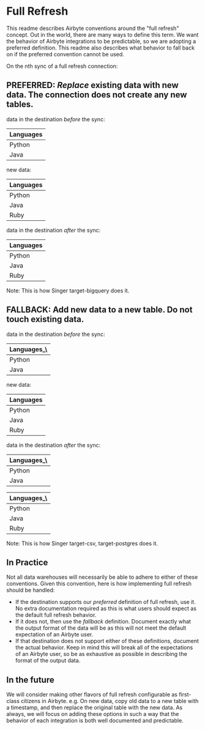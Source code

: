 # Full Refresh

This readme describes Airbyte conventions around the "full refresh" concept. Out in the world, there are many ways to define this term. We want the behavior of Airbyte integrations to be predictable, so we are adopting a preferred definition. This readme also describes what behavior to fall back on if the preferred convention cannot be used.

On the nth sync of a full refresh connection:

## PREFERRED: _Replace_ existing data with new data. The connection does not create any new tables.

data in the destination _before_ the sync:

| Languages |
| :--- |
| Python |
| Java |

new data:

| Languages |
| :--- |
| Python |
| Java |
| Ruby |

data in the destination _after_ the sync:

| Languages |
| :--- |
| Python |
| Java |
| Ruby |

Note: This is how Singer target-bigquery does it.

## FALLBACK: Add new data to a new table. Do not touch existing data.

data in the destination _before_ the sync:

| Languages\_\ |
| :--- |
| Python |
| Java |

new data:

| Languages |
| :--- |
| Python |
| Java |
| Ruby |

data in the destination _after_ the sync:

| Languages\_\ |
| :--- |
| Python |
| Java |

| Languages\_\ |
| :--- |
| Python |
| Java |
| Ruby |

Note: This is how Singer target-csv, target-postgres does it.

## In Practice

Not all data warehouses will necessarily be able to adhere to either of these conventions. Given this convention, here is how implementing full refresh should be handled:

* If the destination supports our _preferred_ definition of full refresh, use it. No extra documentation required as this is what users should expect as the default full refresh behavior. 
* If it does not, then use the _fallback_ definition. Document exactly what the output format of the data will be as this will not meet the default expectation of an Airbyte user.
* If that destination does not support either of these definitions, document the actual behavior. Keep in mind this will break all of the expectations of an Airbyte user, so be as exhaustive as possible in describing the format of the output data.

## In the future

We will consider making other flavors of full refresh configurable as first-class citizens in Airbyte. e.g. On new data, copy old data to a new table with a timestamp, and then replace the original table with the new data. As always, we will focus on adding these options in such a way that the behavior of each integration is both well documented and predictable.

